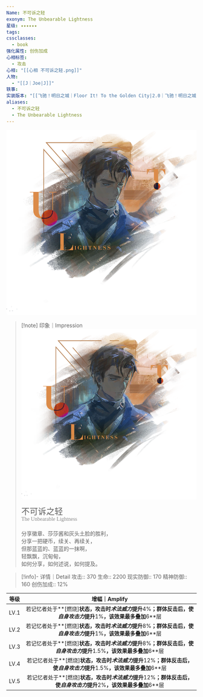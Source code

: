 ```yaml
---
Name: 不可诉之轻
exonym: The Unbearable Lightness
星级: ✦✦✦✦✦✦
tags: 
cssclasses:
  - book
强化属性: 创伤加成
心相标签:
  - 攻击
心相: "[[心相 不可诉之轻.png]]"
人物:
  - "[[J｜Joe|J]]"
轶事: 
实装版本: "[[飞驰！明日之城｜Floor It! To the Golden City|2.0｜飞驰！明日之城]]"
aliases:
  - 不可诉之轻
  - The Unbearable Lightness
---
```

![cover](assets/不可诉之轻｜The%20Unbearable%20Lightness.assets/心相%20不可诉之轻.png)

> [!note] 印象｜Impression
> ![心相 不可诉之轻|inlL|300](assets/不可诉之轻｜The%20Unbearable%20Lightness.assets/心相%20不可诉之轻.png)
> <p style="font-family: '家族宋', sans-serif; font-size: 22px; line-height: 0.75; text-indent: 0;">不可诉之轻<br><span style="font-family: serif; font-size: 14px; color: #888888;">The Unbearable Lightness</span></p>
> 
> 分享徽章、莎莎酱和灰头土脸的胜利，  
> 分享一把硬币，续关、再续关，  
> 但那蓝蓝的、蓝蓝的一抹啊，  
> 轻飘飘，沉甸甸，  
> 如何分享，如何述说，如何提及。

> [!info]- 详情｜Detail
> 攻击:: 370
> 生命:: 2200
> 现实防御:: 170
> 精神防御:: 160
> 创伤加成:: 12%

| 等级 |                        增幅｜Amplify                         |
| :--: | :----------------------------------------------------------: |
| LV.1 | 若记忆者处于**[燃烧]**状态，攻击时*术法威力*提升**4%**；群体反击后，使*自身攻击力*提升**1%**，该效果最多叠加**6**层 |
| LV.2 | 若记忆者处于**[燃烧]**状态，攻击时*术法威力*提升**8%**；群体反击后，使*自身攻击力*提升**1%**，该效果最多叠加**6**层 |
| LV.3 | 若记忆者处于**[燃烧]**状态，攻击时*术法威力*提升**8%**；群体反击后，使*自身攻击力*提升**1.5%**，该效果最多叠加**6**层 |
| LV.4 | 若记忆者处于**[燃烧]**状态，攻击时*术法威力*提升**12%**；群体反击后，使*自身攻击力*提升**1.5%**，该效果最多叠加**6**层 |
| LV.5 | 若记忆者处于**[燃烧]**状态，攻击时*术法威力*提升**12%**；群体反击后，使*自身攻击力*提升**2%**，该效果最多叠加**6**层 |
